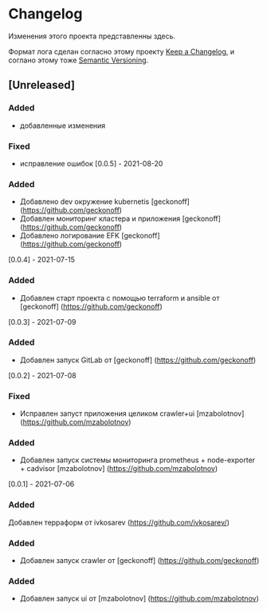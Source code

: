 # Changelog

Изменения этого проекта представленны здесь.

Формат лога сделан согласно этому проекту [Keep a Changelog](https://keepachangelog.com/en/1.0.0/),
и соглано этому тоже [Semantic Versioning](https://semver.org/spec/v2.0.0.html).

## [Unreleased]

### Added 

- добавленные изменения

### Fixed

- исправление ошибок
[0.0.5] - 2021-08-20

### Added

- Добавлено dev окружение kubernetis [geckonoff] (https://github.com/geckonoff)
- Добавлен мониторинг кластера и приложения [geckonoff] (https://github.com/geckonoff)
- Добавлено логирование EFK [geckonoff] (https://github.com/geckonoff)

[0.0.4] - 2021-07-15

### Added

- Добавлен старт проекта с помощью terraform и ansible от [geckonoff] (https://github.com/geckonoff)

[0.0.3] - 2021-07-09

### Added

- Добавлен запуск GitLab от [geckonoff] (https://github.com/geckonoff)

[0.0.2] - 2021-07-08

### Fixed

- Исправлен запуст приложения целиком crawler+ui [mzabolotnov] (https://github.com/mzabolotnov)

### Added

- Добавлен запуск системы мониторинга prometheus + node-exporter + cadvisor [mzabolotnov] (https://github.com/mzabolotnov)


[0.0.1] - 2021-07-06
### Added
Добавлен терраформ от ivkosarev (https://github.com/ivkosarev/)


### Added 


- Добавлен запуск crawler от [geckonoff] (https://github.com/geckonoff)

### Added

- Добавлен запуск ui от [mzabolotnov] (https://github.com/mzabolotnov)
